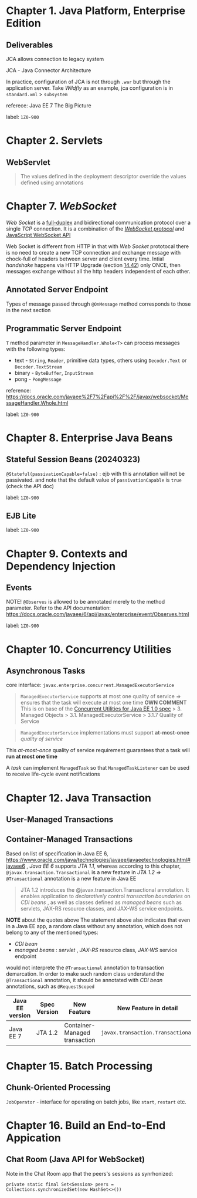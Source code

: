 # Chapter 1. Java Platform, Enterprise Edition
## Deliverables
JCA allows connection to legacy system

JCA - Java Connector Architecture

In practice, configuration of JCA is not through `.war` but through the application server. Take *Wildfly* as an example, jca configuration is in `standard.xml` > `subsystem`

referece: Java EE 7 The Big Picture

label: `1Z0-900`

# Chapter 2. Servlets
## WebServlet
> The values defined in the deployment descriptor override the values defined using annotations

# Chapter 7. *WebSocket*
*Web Socket* is a [full-duplex](https://github.com/rxue/daybook/tree/master/books/ComputerNetworkingATopDownApproach) and bidirectional communication protocol over a single *TCP* connection. It is a combination of the [*WebSocket protocol*](https://datatracker.ietf.org/doc/html/rfc6455) and [JavaScript WebSocket API](https://datatracker.ietf.org/doc/html/rfc6455)

Web Socket is different from HTTP in that with *Web Socket* prototocal there is no need to create a new TCP connection and exchange message with chock-full of headers between server and client every time. Intial *handshake* happens via HTTP Upgrade (section [14.42](https://www.ietf.org/rfc/rfc2616.txt)) only ONCE, then messages exchange without all the http headers independent of each other.

## Annotated Server Endpoint
Types of message passed through `@OnMessage` method corresponds to those in the next section

## Programmatic Server Endpoint
`T` method parameter in `MessageHandler.Whole<T>` can process messages with the following types:

 * text - `String`, `Reader`, primitive data types, others using `Decoder.Text` or `Decoder.TextStream`
 * binary - `ByteBuffer`, `InputStream`
 * pong  - `PongMessage`


reference: https://docs.oracle.com/javaee%2F7%2Fapi%2F%2F/javax/websocket/MessageHandler.Whole.html



label: `1Z0-900`

# Chapter 8. Enterprise Java Beans
## Stateful Session Beans (20240323)
`@Stateful(passivationCapable=false)` : ejb with this annotation will not be passivated. and note that the default value of `passivationCapable` is `true` (check the API doc)

label: `1Z0-900`

## EJB Lite
label: `1Z0-900`

# Chapter 9. Contexts and Dependency Injection
## Events
NOTE! `@Observes` is allowed to be annotated merely to the method parameter. Refer to the API documentation: https://docs.oracle.com/javaee/6/api/javax/enterprise/event/Observes.html

label: `1Z0-900`

# Chapter 10. Concurrency Utilities
## Asynchronous Tasks
core interface: `javax.enterprise.concurrent.ManagedExecutorService`

> `ManagedExecutorService` supports at most one quality of service => ensures that the task will execute at most one time
**OWN COMMENT**
This is on base of the [Concurrent Utilities for Java EE 1.0 spec](#) > 3. Managed Objects > 3.1. ManagedExecutorService > 3.1.7 Quality of Service

> `ManagedExecutorService` implementations must support **at-most-once** *quality of service*

This *at-most-once* quality of service requirement guarantees that a task will **run at most one time**

A *task* can implement `ManagedTask` so that `ManagedTaskListener` can be used to receive life-cycle event notifications



# Chapter 12. Java Transaction
## User-Managed Transactions
## Container-Managed Transactions
Based on list of specification in Java EE 6, https://www.oracle.com/java/technologies/javaee/javaeetechnologies.html#javaee6 , *Java EE 6* supports *JTA 1.1*, whereas according to this chapter, `@javax.transaction.Transactional` is a new feature in *JTA 1.2* => `@Transactional` annotation is a new feature in Java EE

> JTA 1.2 introduces the @javax.transaction.Transactional annotation. It enables application to *declaratively* control *transaction boundaries* on *CDI beans* , as well as classes defined as *managed beans* such as servlets, JAX-RS resource classes, and JAX-WS service endpoints.

**NOTE** about the quotes above
The statement above also indicates that even in a Java EE app, a random class without any annotation, which does not belong to any of the mentioned types:
* *CDI bean*
* *managed beans* : *servlet* , *JAX-RS* resource class, *JAX-WS* service endpoint

would not interprete the `@Transactional` annotation to transaction demarcation. In order to make such random class understand the `@Transactional` annotation, it should be annotated with *CDI bean* annotations, such as `@RequestScoped`


 Java EE version  | Spec Version    | New Feature                   | New Feature in detail
------------------|-----------------|-------------------------------|----------------------------------
 Java EE 7        | JTA 1.2         | Container-Managed transaction | `javax.transaction.Transactional`

# Chapter 15. Batch Processing
## Chunk-Oriented Processing
`JobOperator` - interface for operating on batch jobs, like `start`, `restart` etc.

# Chapter 16. Build an End-to-End Appication
## Chat Room (Java API for WebSocket)
Note in the Chat Room app that the peers's sessions as synrhonized:

`private static final Set<Session> peers = Collections.synchronizedSet(new HashSet<>())`
